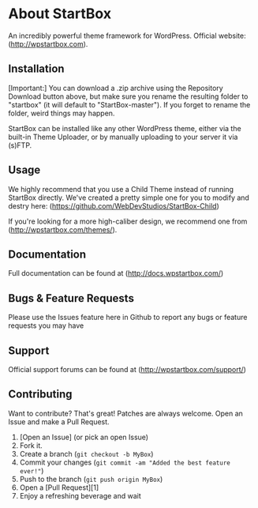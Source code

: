 About StartBox
=============
An incredibly powerful theme framework for WordPress. Official website: (http://wpstartbox.com).

Installation
-----------
[Important:] You can download a .zip archive using the Repository Download button above, but make sure you rename the resulting folder to "startbox" (it will default to "StartBox-master"). If you forget to rename the folder, weird things may happen.

StartBox can be installed like any other WordPress theme, either via the built-in Theme Uploader, or by manually uploading to your server it via (s)FTP.

Usage
-----
We highly recommend that you use a Child Theme instead of running StartBox directly. We've created a pretty simple one for you to modify and destry here: (https://github.com/WebDevStudios/StartBox-Child)

If you're looking for a more high-caliber design, we recommend one from (http://wpstartbox.com/themes/).

Documentation
-------
Full documentation can be found at (http://docs.wpstartbox.com/)

Bugs & Feature Requests
-------
Please use the Issues feature here in Github to report any bugs or feature requests you may have

Support
-------
Official support forums can be found at (http://wpstartbox.com/support/)

Contributing
------------
Want to contribute? That's great! Patches are always welcome. Open an Issue and make a Pull Request.

1. [Open an Issue] (or pick an open Issue)
2. Fork it.
3. Create a branch (`git checkout -b MyBox`)
4. Commit your changes (`git commit -am "Added the best feature ever!"`)
5. Push to the branch (`git push origin MyBox`)
6. Open a [Pull Request][1]
7. Enjoy a refreshing beverage and wait

